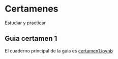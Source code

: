 # Certamenes

Estudiar y practicar

## Guia certamen 1

El cuaderno principal de la guia es [certamen1.ipynb](./certamen1.ipynb)

